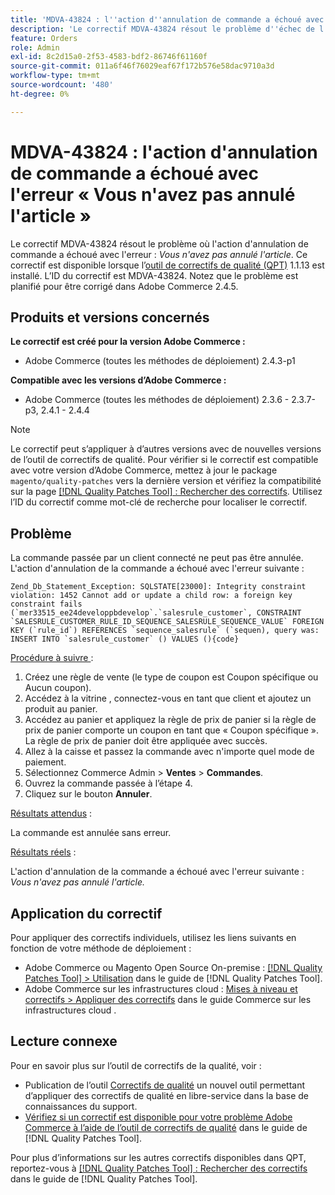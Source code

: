 ```yaml
---
title: 'MDVA-43824 : l''action d''annulation de commande a échoué avec l''erreur « Vous n''avez pas annulé l''article »'
description: 'Le correctif MDVA-43824 résout le problème d''échec de l''action d''annulation de commande avec l''erreur : *Vous n''avez pas annulé l''article*. Ce correctif est disponible lorsque l’outil [Outil de correctifs de la qualité (QPT)](https://experienceleague.adobe.com/en/docs/commerce-operations/tools/quality-patches-tool/quality-patches-tool-to-self-serve-quality-patches) 1.1.13 est installé. L’ID du correctif est MDVA-43824. Notez que le problème est planifié pour être corrigé dans Adobe Commerce 2.4.5.'
feature: Orders
role: Admin
exl-id: 8c2d15a0-2f53-4583-bdf2-86746f61160f
source-git-commit: 011a6f46f76029eaf67f172b576e58dac9710a3d
workflow-type: tm+mt
source-wordcount: '480'
ht-degree: 0%

---
```


# MDVA-43824 : l&#39;action d&#39;annulation de commande a échoué avec l&#39;erreur « Vous n&#39;avez pas annulé l&#39;article »

Le correctif MDVA-43824 résout le problème où l&#39;action d&#39;annulation de commande a échoué avec l&#39;erreur : *Vous n&#39;avez pas annulé l&#39;article*. Ce correctif est disponible lorsque l’[outil de correctifs de qualité (QPT)](https://experienceleague.adobe.com/en/docs/commerce-operations/tools/quality-patches-tool/quality-patches-tool-to-self-serve-quality-patches) 1.1.13 est installé. L’ID du correctif est MDVA-43824. Notez que le problème est planifié pour être corrigé dans Adobe Commerce 2.4.5.

## Produits et versions concernés

**Le correctif est créé pour la version Adobe Commerce :**

* Adobe Commerce (toutes les méthodes de déploiement) 2.4.3-p1

**Compatible avec les versions d’Adobe Commerce :**

* Adobe Commerce (toutes les méthodes de déploiement) 2.3.6 - 2.3.7-p3, 2.4.1 - 2.4.4

>[!NOTE]
>
>Le correctif peut s’appliquer à d’autres versions avec de nouvelles versions de l’outil de correctifs de qualité. Pour vérifier si le correctif est compatible avec votre version d’Adobe Commerce, mettez à jour le package `magento/quality-patches` vers la dernière version et vérifiez la compatibilité sur la page [[!DNL Quality Patches Tool] : Rechercher des correctifs](https://experienceleague.adobe.com/en/docs/commerce-operations/tools/quality-patches-tool/quality-patches-tool-to-self-serve-quality-patches). Utilisez l’ID du correctif comme mot-clé de recherche pour localiser le correctif.

## Problème

La commande passée par un client connecté ne peut pas être annulée. L&#39;action d&#39;annulation de la commande a échoué avec l&#39;erreur suivante :

```
Zend_Db_Statement_Exception: SQLSTATE[23000]: Integrity constraint violation: 1452 Cannot add or update a child row: a foreign key constraint fails (`mer33515_ee24developpbdevelop`.`salesrule_customer`, CONSTRAINT `SALESRULE_CUSTOMER_RULE_ID_SEQUENCE_SALESRULE_SEQUENCE_VALUE` FOREIGN KEY (`rule_id`) REFERENCES `sequence_salesrule` (`sequen), query was: INSERT INTO `salesrule_customer` () VALUES (){code}
```

<u>Procédure à suivre </u> :

1. Créez une règle de vente (le type de coupon est Coupon spécifique ou Aucun coupon).
1. Accédez à la vitrine , connectez-vous en tant que client et ajoutez un produit au panier.
1. Accédez au panier et appliquez la règle de prix de panier si la règle de prix de panier comporte un coupon en tant que « Coupon spécifique ». La règle de prix de panier doit être appliquée avec succès.
1. Allez à la caisse et passez la commande avec n&#39;importe quel mode de paiement.
1. Sélectionnez Commerce Admin > **Ventes** > **Commandes**.
1. Ouvrez la commande passée à l’étape 4.
1. Cliquez sur le bouton **Annuler**.

<u>Résultats attendus</u> :

La commande est annulée sans erreur.

<u>Résultats réels</u> :

L&#39;action d&#39;annulation de la commande a échoué avec l&#39;erreur suivante : *Vous n&#39;avez pas annulé l&#39;article.*

## Application du correctif

Pour appliquer des correctifs individuels, utilisez les liens suivants en fonction de votre méthode de déploiement :

* Adobe Commerce ou Magento Open Source On-premise : [[!DNL Quality Patches Tool] > Utilisation](/help/tools/quality-patches-tool/usage.md) dans le guide de [!DNL Quality Patches Tool].
* Adobe Commerce sur les infrastructures cloud : [Mises à niveau et correctifs > Appliquer des correctifs](https://experienceleague.adobe.com/docs/commerce-cloud-service/user-guide/develop/upgrade/apply-patches.html) dans le guide Commerce sur les infrastructures cloud .

## Lecture connexe

Pour en savoir plus sur l’outil de correctifs de la qualité, voir :

* Publication de l’outil [Correctifs de qualité](https://experienceleague.adobe.com/en/docs/commerce-operations/tools/quality-patches-tool/quality-patches-tool-to-self-serve-quality-patches) un nouvel outil permettant d’appliquer des correctifs de qualité en libre-service dans la base de connaissances du support.
* [Vérifiez si un correctif est disponible pour votre problème Adobe Commerce à l’aide de l’outil de correctifs de qualité](/help/tools/quality-patches-tool/patches-available-in-qpt/check-patch-for-magento-issue-with-magento-quality-patches.md) dans le guide de [!DNL Quality Patches Tool].

Pour plus d’informations sur les autres correctifs disponibles dans QPT, reportez-vous à [[!DNL Quality Patches Tool] : Rechercher des correctifs](https://experienceleague.adobe.com/tools/commerce-quality-patches/index.html) dans le guide de [!DNL Quality Patches Tool].
